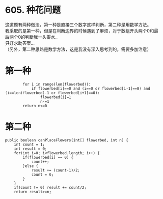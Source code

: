 # 605. 种花问题                      
    
这道题有两种做法，第一种是直接三个数字这样判断，第二种是用数学方法。  
我采取的是第一种，但是在判断边界的时候遇到了麻烦，对于数组开头两个0和最后两个0的判断我一头雾水..   
只好求助答案...  
（另外，第二种思路是数学方法，这是我没有深入思考到的，需要多加注意）   
  
# 第一种
```
        for i in range(len(flowerbed)):
            if flowerbed[i]==0 and (i==0 or flowerbed[i-1]==0) and (i==len(flowerbed)-1 or flowerbed[i+1]==0):
                flowerbed[i]=1
                n-=1
        return n<=0
```

# 第二种
```
public boolean canPlaceFlowers(int[] flowerbed, int n) {
    int count = 1;
    int result = 0;
    for(int i=0; i<flowerbed.length; i++) {
        if(flowerbed[i] == 0) {
            count++;
        }else {
            result += (count-1)/2;
            count = 0;
        }
    }
    if(count != 0) result += count/2;
    return result>=n;
```
